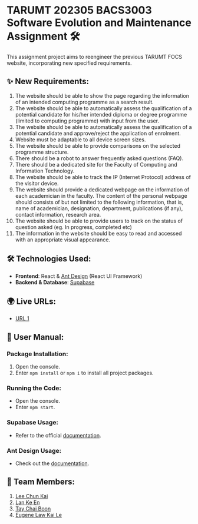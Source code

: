 # TARUMT 202305 BACS3003 Software Evolution and Maintenance Assignment 🛠️

This assignment project aims to reengineer the previous TARUMT FOCS website, incorporating new specified requirements.

## ✨ New Requirements:

1. The website should be able to show the page regarding the information of an intended computing programme as a search result.
2. The website should be able to automatically assess the qualification of a potential candidate for his/her intended diploma or degree programme (limited to computing programme) with input from the user.
3. The website should be able to automatically assess the qualification of a potential candidate and approve/reject the application of enrolment.
4. Website must be adaptable to all device screen sizes.
5. The website should be able to provide comparisons on the selected programme structure.
6. There should be a robot to answer frequently asked questions (FAQ).
7. There should be a dedicated site for the Faculty of Computing and Information Technology.
8. The website should be able to track the IP (Internet Protocol) address of the visitor device.
9. The website should provide a dedicated webpage on the information of each academician in the faculty. The content of the personal webpage should consists of but not limited to the following information, that is, name of academician, designation, department, publications (if any), contact information, research area.
10. The website should be able to provide users to track on the status of question asked (eg. In progress, completed etc)
11. The information in the website should be easy to read and accessed with an appropriate visual appearance.

## 🛠️ Technologies Used:

- **Frontend**: React & [Ant Design](https://ant.design/) (React UI Framework)
- **Backend & Database**: [Supabase](https://supabase.io/)

## 🌍 Live URLs:

- [URL 1](https://sem-p79m-wilsonyau02.vercel.app/)

## 📖 User Manual:

### Package Installation:

1. Open the console.
2. Enter `npm install` or `npm i` to install all project packages.

### Running the Code:

- Open the console.
- Enter `npm start`.

### Supabase Usage:

- Refer to the official [documentation](https://supabase.com/docs/reference/javascript/select).

### Ant Design Usage:

- Check out the [documentation](https://ant.design/components/overview/).

## 🚀 Team Members:

1. [Lee Chun Kai](https://github.com/BananaKing123)
2. [Lan Ke En](https://github.com/error323dino)
3. [Tay Chai Boon](https://github.com/Caiwen612)
4. [Eugene Law Kai Le](https://github.com/EugeneLKL)
